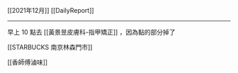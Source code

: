 [[2021年12月]]
[[DailyReport]]

---

早上 10 點去 [[黃景昱皮膚科-指甲矯正]]  ，因為黏的部分掉了

[[STARBUCKS 南京林森門市]]

[[香師傅滷味]]